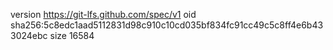 version https://git-lfs.github.com/spec/v1
oid sha256:5c8edc1aad5112831d98c910c10cd035bf834fc91cc49c5c8ff4e6b433024ebc
size 16584
